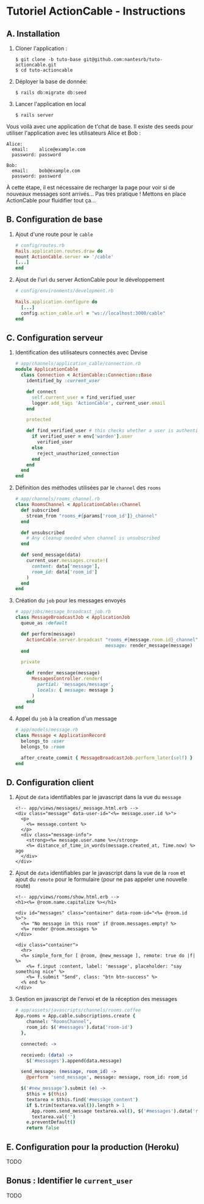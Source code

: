 # Tutoriel ActionCable - Instructions

## A. Installation
1.  Cloner l'application :
    ```shell
    $ git clone -b tuto-base git@github.com:nantesrb/tuto-actioncable.git
    $ cd tuto-actioncable
    ```

1.  Déployer la base de donnée:
    ```shell
    $ rails db:migrate db:seed
    ```

1.  Lancer l'application en local
    ```shell
    $ rails server
    ```

Vous voilà avec une application de t'chat de base. Il existe des seeds pour utiliser l'application avec les utilisateurs Alice et Bob :
```
Alice:
  email:    alice@example.com
  password: password

Bob:
  email:    bob@example.com
  password: password
```

À cette étape, il est nécessaire de recharger la page pour voir si de nouveaux messages sont arrivés... Pas très pratique ! Mettons en place ActionCable pour fluidifier tout ça...

## B. Configuration de base
1.  Ajout d'une route pour le `cable`
    ```ruby
    # config/routes.rb
    Rails.application.routes.draw do
    mount ActionCable.server => '/cable'
    [...]
    end
    ```

1.  Ajout de l'url du server ActionCable pour le développement
    ```ruby
    # config/environments/development.rb

    Rails.application.configure do
      [...]
      config.action_cable.url = "ws://localhost:3000/cable"
    end
    ```

## C. Configuration serveur
1.  Identification des utilisateurs connectés avec Devise
    ```ruby
    # app/channels/application_cable/connection.rb
    module ApplicationCable
      class Connection < ActionCable::Connection::Base
        identified_by :current_user

        def connect
          self.current_user = find_verified_user
          logger.add_tags 'ActionCable', current_user.email
        end

        protected

        def find_verified_user # this checks whether a user is authenticated with devise
          if verified_user = env['warden'].user
            verified_user
          else
            reject_unauthorized_connection
          end
        end
      end
    end
    ```

1.  Définition des méthodes utilisées par le `channel` des `rooms`
    ```ruby
    # app/channels/rooms_channel.rb
    class RoomsChannel < ApplicationCable::Channel
      def subscribed
        stream_from "rooms_#{params['room_id']}_channel"
      end

      def unsubscribed
        # Any cleanup needed when channel is unsubscribed
      end

      def send_message(data)
        current_user.messages.create!(
          content: data['message'],
          room_id: data['room_id']
        )
      end
    end
    ```

1.  Création du `job` pour les messages envoyés
    ```ruby
    # app/jobs/message_broadcast_job.rb
    class MessageBroadcastJob < ApplicationJob
      queue_as :default

      def perform(message)
        ActionCable.server.broadcast "rooms_#{message.room.id}_channel",
                                     message: render_message(message)
      end

      private

        def render_message(message)
          MessagesController.render(
            partial: 'messages/message',
            locals: { message: message }
          )
        end
    end
    ```

1.  Appel du `job` à la creation d'un message
    ```ruby
    # app/models/message.rb
    class Message < ApplicationRecord
      belongs_to :user
      belongs_to :room

      after_create_commit { MessageBroadcastJob.perform_later(self) }
    end
    ```

## D. Configuration client
1.  Ajout de `data` identifiables par le javascript dans la vue du `message`
    ```erb
    <!-- app/views/messages/_message.html.erb -->
    <div class="message" data-user-id="<%= message.user.id %>">
      <p>
        <%= message.content %>
      </p>
      <div class="message-info">
        <strong><%= message.user.name %></strong>
        <%= distance_of_time_in_words(message.created_at, Time.now) %> ago
      </div>
    </div>
    ```

1.  Ajout de `data` identifiables par le javascript dans la vue de la `room` et ajout du `remote` pour le formulaire (pour ne pas appeler une nouvelle route)
    ```erb
    <!-- app/views/rooms/show.html.erb -->
    <h1><%= @room.name.capitalize %></h1>

    <div id="messages" class="container" data-room-id="<%= @room.id %>">
      <%= "No message in this room" if @room.messages.empty? %>
      <%= render @room.messages %>
    </div>

    <div class="container">
      <hr>
      <%= simple_form_for [ @room, @new_message ], remote: true do |f| %>
        <%= f.input :content, label: 'message', placeholder: "say something nice" %>
        <%= f.submit "Send", class: "btn btn-success" %>
      <% end %>
    </div>
    ```

1.  Gestion en javascript de l'envoi et de la réception des messages
    ```coffeescript
    # app/assets/javascripts/channels/rooms.coffee
    App.rooms = App.cable.subscriptions.create {
        channel: "RoomsChannel",
        room_id: $('#messages').data('room-id')
      },

      connected: ->

      received: (data) ->
        $('#messages').append(data.message)

      send_message: (message, room_id) ->
        @perform 'send_message', message: message, room_id: room_id

      $('#new_message').submit (e) ->
        $this = $(this)
        textarea = $this.find('#message_content')
        if $.trim(textarea.val()).length > 1
          App.rooms.send_message textarea.val(), $('#messages').data('room-id')
          textarea.val('')
        e.preventDefault()
        return false
    ```

## E. Configuration pour la production (Heroku)
TODO

## Bonus : Identifier le `current_user`
TODO

